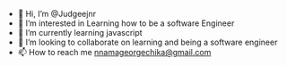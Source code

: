 - 👋 Hi, I’m @Judgeejnr
- 👀 I’m interested in Learning how to be a software Engineer
- 🌱 I’m currently learning javascript
- 💞️ I’m looking to collaborate on learning and being a software engineer
- 📫 How to reach me nnamageorgechika@gmail.com

<!---
Judgeejnr/Judgeejnr is a ✨ special ✨ repository because its `README.md` (this file) appears on your GitHub profile.
You can click the Preview link to take a look at your changes.
--->
